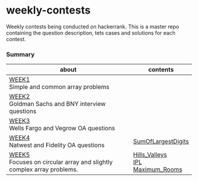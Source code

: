 # weekly-contests

Weekly contests being conducted on hackerrank. This is a master repo containing the question description, tets cases and solutions for each contest.

### Summary

| about | contents |
|-----|-----|
| [WEEK1](https://github.com/VenkataRamanaRao5/weekly-contests/tree/main/WEEK1) <br> Simple and common array problems | |
| [WEEK2](https://github.com/VenkataRamanaRao5/weekly-contests/tree/main/WEEK2) <br> Goldman Sachs and BNY interview questions | |
| [WEEK3](https://github.com/VenkataRamanaRao5/weekly-contests/tree/main/WEEK3) <br> Wells Fargo and Vegrow OA questions | |
| [WEEK4](https://github.com/VenkataRamanaRao5/weekly-contests/tree/main/WEEK4) <br> Natwest and Fidelity OA questions | [SumOfLargestDigits](https://github.com/VenkataRamanaRao5/weekly-contests/tree/main/WEEK4/SumOfLargestDigits) <br> |
| [WEEK5](https://github.com/VenkataRamanaRao5/weekly-contests/tree/main/WEEK5) <br> Focuses on circular array and slightly complex array problems. | [Hills_Valleys](https://github.com/VenkataRamanaRao5/weekly-contests/tree/main/WEEK5/Hills_Valleys) <br> [IPL](https://github.com/VenkataRamanaRao5/weekly-contests/tree/main/WEEK5/IPL) <br> [Maximum_Rooms](https://github.com/VenkataRamanaRao5/weekly-contests/tree/main/WEEK5/Maximum_Rooms) <br> |
